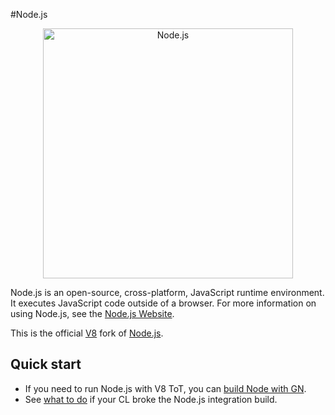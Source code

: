 #Node.js

<!--lint disable no-literal-urls-->
<p align="center">
  <a href="https://nodejs.org/">
    <img
      alt="Node.js"
      src="https://nodejs.org/static/images/logo-light.svg"
      width="400"
    />
  </a>
</p>

Node.js is an open-source, cross-platform, JavaScript runtime environment. It
executes JavaScript code outside of a browser. For more information on using
Node.js, see the [Node.js Website](https://nodejs.org/en/).

This is the official [V8](https://github.com/v8/v8/wiki) fork of [Node.js](https://github.com/nodejs/node).

## Quick start

*   If you need to run Node.js with V8 ToT, you can
    [build Node with GN](https://chromium.googlesource.com/v8/node-ci/).
*   See [what to do](https://v8.dev/docs/node-integration) if your CL broke the
    Node.js integration build.


